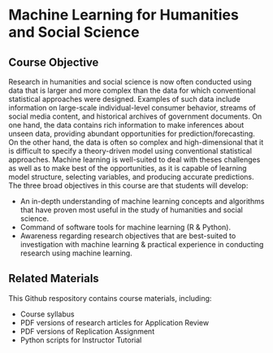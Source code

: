 # Machine Learning for Humanities and Social Science


## Course Objective

Research in humanities and social science is now often conducted using data that is larger and more complex than the data for which conventional statistical approaches were designed. Examples of such data include information on large-scale individual-level consumer behavior, streams of social media content, and historical archives of government documents. On one hand, the data contains rich information to make inferences about unseen data, providing abundant opportunities for prediction/forecasting. On the other hand, the data is often so complex and high-dimensional that it is difficult to specify a theory-driven model using conventional statistical approaches. Machine learning is well-suited to deal with theses challenges as well as to make best of the opportunities, as it is capable of learning model structure, selecting variables, and producing accurate predictions. The three broad objectives in this course are that students will develop:

* An in-depth understanding of machine learning concepts and algorithms that have proven most useful in the study of humanities and social science.
* Command of software tools for machine learning (R \& Python).
* Awareness regarding research objectives that are best-suited to investigation with machine learning \& practical experience in conducting research using machine learning.

## Related Materials

This Github respository contains course materials, including:

* Course syllabus 
* PDF versions of research articles for Application Review
* PDF versions of Replication Assignment
* Python scripts for Instructor Tutorial
